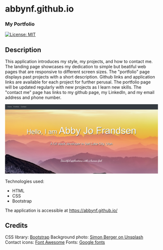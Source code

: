 # abbynf.github.io
### My Portfolio
[![License: MIT](https://img.shields.io/badge/License-MIT-yellow.svg)](https://opensource.org/licenses/MIT)

## Description
This application introduces my style, my projects, and how to contact me. The landing page showcases my dedication to simple but beatiful web pages that are responsive to different screen sizes. The "portfolio" page displays past projects with a short description. Github links and application links are available for each project for further perusal. The portfolio page will be updated regularly with new projects as I learn new skills. The "contact me" page has links to my github page, my LinkedIn, and my email address and phone number. 

![Screenshot of the landing page](assets/landingpage.png)

Technologies used:
- HTML
- CSS
- Bootstrap

The application is accessible at https://abbynf.github.io/

## Credits
CSS library: [Bootstrap](https://getbootstrap.com/)
Background photo: [Simon Berger on Unsplash](https://unsplash.com/@8moments)
Contact icons: [Font Awesome](https://fontawesome.com/)
Fonts: [Google fonts](https://fonts.google.com/)


